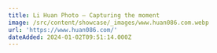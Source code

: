 ```yaml
---
title: Li Huan Photo — Capturing the moment
image: /src/content/showcase/_images/www.huan086.com.webp
url: 'https://www.huan086.com/'
dateAdded: 2024-01-02T09:51:14.000Z
---
```


